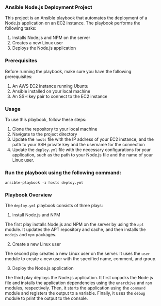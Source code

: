 ### Ansible Node.js Deployment Project

This project is an Ansible playbook that automates the deployment of a Node.js application on an EC2 instance. The playbook performs the following tasks:

1. Installs Node.js and NPM on the server
2. Creates a new Linux user
3. Deploys the Node.js application

### Prerequisites

Before running the playbook, make sure you have the following prerequisites:

1. An AWS EC2 instance running Ubuntu
2. Ansible installed on your local machine
3. An SSH key pair to connect to the EC2 instance

### Usage

To use this playbook, follow these steps:

1. Clone the repository to your local machine
2. Navigate to the project directory
3. Update the `hosts` file with the IP address of your EC2 instance, and the path to your SSH private key and the username for the connection
4. Update the `deploy.yml` file with the necessary configurations for your application, such as the path to your Node.js file and the name of your Linux user.

### Run the playbook using the following command:
    ansible-playbook -i hosts deploy.yml

### Playbook Overview

The `deploy.yml` playbook consists of three plays:

1. Install Node.js and NPM

The first play installs Node.js and NPM on the server by using the `apt` module. It updates the APT repository and cache, and then installs the `nodejs` and `npm` packages.

2. Create a new Linux user

The second play creates a new Linux user on the server. It uses the `user` module to create a new user with the specified name, comment, and group.

3. Deploy the Node.js application

The third play deploys the Node.js application. It first unpacks the Node.js file and installs the application dependencies using the `unarchive` and `npm` modules, respectively. Then, it starts the application using the `command` module and registers the output to a variable. Finally, it uses the `debug` module to print the output to the console.
